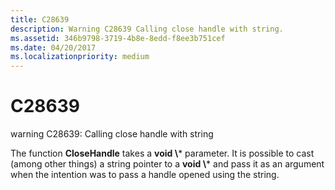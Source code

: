 ```yaml
---
title: C28639
description: Warning C28639 Calling close handle with string.
ms.assetid: 346b9798-3719-4b8e-8edd-f8ee3b751cef
ms.date: 04/20/2017
ms.localizationpriority: medium
---
```


# C28639


warning C28639: Calling close handle with string

The function **CloseHandle** takes a **void \\*** parameter. It is possible to cast (among other things) a string pointer to a **void \\*** and pass it as an argument when the intention was to pass a handle opened using the string.

 

 





